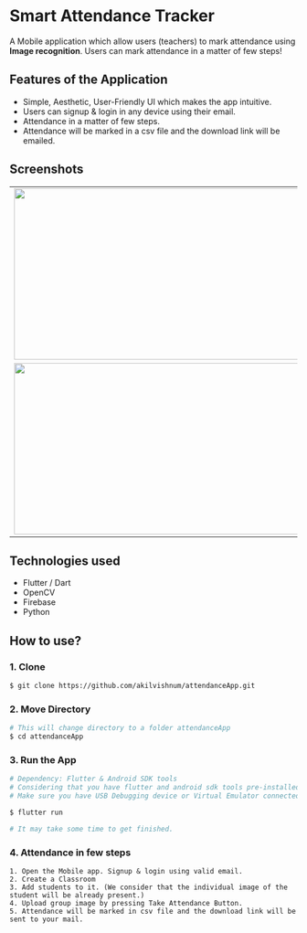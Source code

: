 # Smart Attendance Tracker

A Mobile application which allow users (teachers) to mark attendance using **Image recognition**. Users can mark attendance in a matter of few steps!

## Features of the Application

* Simple, Aesthetic, User-Friendly UI which makes the app intuitive.
* Users can signup & login in any device using their email.
* Attendance in a matter of few steps.
* Attendance will be marked in a csv file and the download link will be emailed.

## Screenshots
<table>
  <tr>
    <td>
          <img src = "https://user-images.githubusercontent.com/56084840/99776720-3fe37900-2b37-11eb-8fca-29ebd51b991c.jpg" width = "500" height = "300">
     </td>
     <td>
          <img src = "https://user-images.githubusercontent.com/56084840/99776768-5b4e8400-2b37-11eb-94b7-feec19bfb538.jpg" width = "500" height = "300">
    </td>
  </tr>
    <tr>
    <td>
          <img src = "https://user-images.githubusercontent.com/56084840/99776756-5558a300-2b37-11eb-9b06-d8172dbf1d36.jpg" width = "500" height = "300">
     </td>
     <td>
          <img src = "https://user-images.githubusercontent.com/56084840/99776759-5689d000-2b37-11eb-8ca2-6726438ef9ac.jpg" width = "500" height = "300">
    </td>
  </tr>
  </table>

## Technologies used
* Flutter / Dart
* OpenCV
* Firebase
* Python


## How to use?
### 1. Clone 
```sh
$ git clone https://github.com/akilvishnum/attendanceApp.git
```
### 2. Move Directory
```sh
# This will change directory to a folder attendanceApp
$ cd attendanceApp
```
### 3. Run the App
```sh
# Dependency: Flutter & Android SDK tools
# Considering that you have flutter and android sdk tools pre-installed in your systems.
# Make sure you have USB Debugging device or Virtual Emulator connected

$ flutter run

# It may take some time to get finished.
```

### 4. Attendance in few steps
```
1. Open the Mobile app. Signup & login using valid email.
2. Create a Classroom
3. Add students to it. (We consider that the individual image of the student will be already present.)
4. Upload group image by pressing Take Attendance Button.
5. Attendance will be marked in csv file and the download link will be sent to your mail.
```






